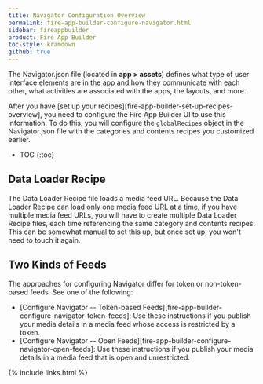 ```yaml
---
title: Navigator Configuration Overview
permalink: fire-app-builder-configure-navigator.html
sidebar: fireappbuilder
product: Fire App Builder
toc-style: kramdown
github: true
---
```


The Navigator.json file (located in **app > assets**) defines what type of user interface elements are in the app and how they communicate with each other, what activities are associated with the apps, the layouts, and more.

After you have [set up your recipes][fire-app-builder-set-up-recipes-overview], you need to configure the Fire App Builder UI to use this information. To do this, you will configure the `globalRecipes` object in the Navigator.json file with the categories and contents recipes you customized earlier.

* TOC
{:toc}

## Data Loader Recipe

The Data Loader Recipe file loads a media feed URL. Because the Data Loader Recipe can load only one media feed URL at a time, if you have multiple media feed URLs, you will have to create multiple Data Loader Recipe files, each time referencing the same category and contents recipes. This can be somewhat manual to set this up, but once set up, you won't need to touch it again.

## Two Kinds of Feeds

The approaches for configuring Navigator differ for token or non-token-based feeds. See one of the following:

* [Configure Navigator -- Token-based Feeds][fire-app-builder-configure-navigator-token-feeds]: Use these instructions if you publish your media details in a media feed whose access is restricted by a token.
* [Configure Navigator -- Open Feeds][fire-app-builder-configure-navigator-open-feeds]: Use these instructions if you publish your media details in a media feed that is open and unrestricted.

{% include links.html %}
